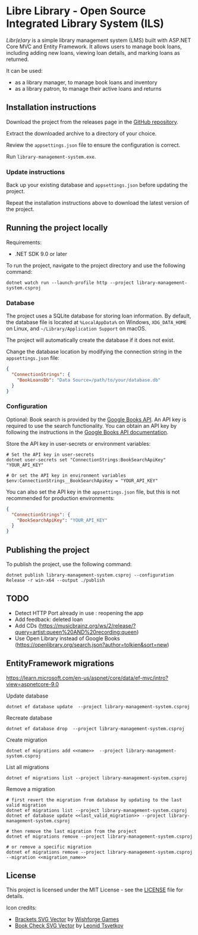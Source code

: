 # Libre Library - Open Source Integrated Library System (ILS)

_Libr(e)ary_ is a simple library management system (LMS) built with ASP.NET Core MVC and Entity Framework. It allows users to manage book loans, including adding new loans, viewing loan details, and marking loans as returned.

It can be used:

- as a library manager, to manage book loans and inventory
- as a library patron, to manage their active loans and returns

## Installation instructions

Download the project from the releases page in the [GitHub repository](https://github.com/yvzn/library-management-system/releases).

Extract the downloaded archive to a directory of your choice.

Review the `appsettings.json` file to ensure the configuration is correct.

Run `library-management-system.exe`.

### Update instructions

Back up your existing database and `appsettings.json` before updating the project.

Repeat the installation instructions above to download the latest version of the project.

## Running the project locally

Requirements:
- .NET SDK 9.0 or later

To run the project, navigate to the project directory and use the following command:

```pwsh
dotnet watch run --launch-profile http --project library-management-system.csproj
```

### Database

The project uses a SQLite database for storing loan information. By default, the database file is located at `%LocalAppData%` on Windows, `XDG_DATA_HOME` on Linux, and `~/Library/Application Support` on macOS.

The project will automatically create the database if it does not exist.

Change the database location by modifying the connection string in the `appsettings.json` file:

```json
{
  "ConnectionStrings": {
    "BookLoansDb": "Data Source=/path/to/your/database.db"
  }
}
```

### Configuration

Optional: Book search is provided by the [Google Books API](https://developers.google.com/books/docs/overview). An API key is required to use the search functionality. You can obtain an API key by following the instructions in the [Google Books API documentation](https://developers.google.com/books/docs/v1/using#APIKey).

Store the API key in user-secrets or environment variables:

```pwsh
# Set the API key in user-secrets
dotnet user-secrets set "ConnectionStrings:BookSearchApiKey" "YOUR_API_KEY"

# Or set the API key in environment variables
$env:ConnectionStrings__BookSearchApiKey = "YOUR_API_KEY"
```

You can also set the API key in the `appsettings.json` file, but this is not recommended for production environments:

```json
{
  "ConnectionStrings": {
    "BookSearchApiKey": "YOUR_API_KEY"
  }
}
```

## Publishing the project

To publish the project, use the following command:

```pwsh
dotnet publish library-management-system.csproj --configuration Release -r win-x64 --output ./publish
```

## TODO

- Detect HTTP Port already in use : reopening the app
- Add feedback: deleted loan
- Add CDs (https://musicbrainz.org/ws/2/release/?query=artist:queen%20AND%20recording:queen)
- Use Open Library instead of Google Books (https://openlibrary.org/search.json?author=tolkien&sort=new)

## EntityFramework migrations

<https://learn.microsoft.com/en-us/aspnet/core/data/ef-mvc/intro?view=aspnetcore-9.0>

Update database

```pwsh
dotnet ef database update  --project library-management-system.csproj
```

Recreate database

```pwsh
dotnet ef database drop  --project library-management-system.csproj
```

Create migration

```pwsh
dotnet ef migrations add <<name>>  --project library-management-system.csproj
```

List all migrations

```pwsh
dotnet ef migrations list --project library-management-system.csproj
```

Remove a migration

```pwsh
# first revert the migration from database by updating to the last valid migration
dotnet ef migrations list --project library-management-system.csproj
dotnet ef database update <<last_valid_migration>> --project library-management-system.csproj

# then remove the last migration from the project
dotnet ef migrations remove --project library-management-system.csproj

# or remove a specific migration
dotnet ef migrations remove --project library-management-system.csproj --migration <<migration_name>>
```

## License

This project is licensed under the MIT License - see the [LICENSE](LICENSE) file for details.

Icon credits:

- [Brackets SVG Vector](https://www.svgrepo.com/author/wishforge.games/) by [Wishforge Games](https://wishforge.games/)
- [Book Check SVG Vector](https://www.svgrepo.com/author/Leonid%20Tsvetkov/) by [Leonid Tsvetkov](https://www.figma.com/@leonid?ref=svgrepo.com)


